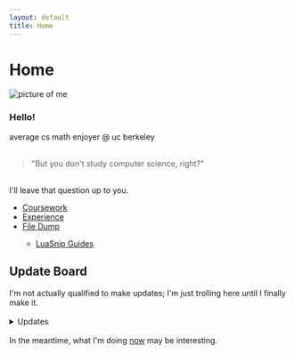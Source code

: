 ```yaml
---
layout: default
title: Home
---
```

<h1>Home</h1>

<div class="home-grid">
    <div class="grid-img">
        <img src="{{ '/assets/img/eve.webp' | relative_url }}" alt="picture of me" title="I used to say that I would update this to a presentable photo when possible, but since you all keep complaining about this stick figure, I am keeping it.">
    </div>
    <div class="grid-header">
        <h3>Hello!</h3>
    </div>
    <div class="grid-desc">
        average cs math enjoyer @ uc berkeley<br><br>
        <blockquote title="apparently studying cs = selling out. thanks for telling me i have no discernable talents besides the desire to make money.">
            "But you don't study computer science, right?"
        </blockquote>
        <br>
        I'll leave that question up to you.
        <ul>
            <li><a href="/coursework">Coursework</a></li>
            <li><a href="/experience">Experience</a></li>
            <li><a href="/files">File Dump</a></li>
            <ul>
                <li><a href="/files/luasnip">LuaSnip Guides</a></li>
            </ul>
        </ul>
    </div>
</div>

<h2>Update Board</h2>
I'm not actually qualified to make updates; I'm just trolling here until I finally make it.<br><br>
<details>
    <summary>Updates</summary>
    No Updates
</details>
<br>
In the meantime, what I'm doing <a href="/now">now</a> may be interesting.
